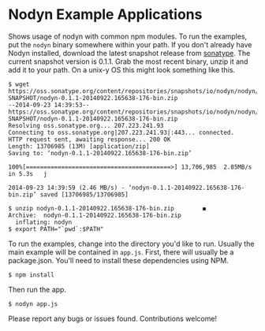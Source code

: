 # Nodyn Example Applications

Shows usage of nodyn with common npm modules. To run the examples, put the
`nodyn` binary somewhere within your path. If you don't already have Nodyn
installed, download the latest snapshot release from 
[sonatype](https://oss.sonatype.org/content/repositories/snapshots/io/nodyn/nodyn/0.1.1-SNAPSHOT/). The current snapshot version is 0.1.1. Grab the most
recent binary, unzip it and add it to your path. On a unix-y OS this might
look something like this.

    $ wget https://oss.sonatype.org/content/repositories/snapshots/io/nodyn/nodyn/0.1.1-SNAPSHOT/nodyn-0.1.1-20140922.165638-176-bin.zip
    --2014-09-23 14:39:53--  https://oss.sonatype.org/content/repositories/snapshots/io/nodyn/nodyn/0.1.1-SNAPSHOT/nodyn-0.1.1-20140922.165638-176-bin.zip
    Resolving oss.sonatype.org... 207.223.241.93
    Connecting to oss.sonatype.org|207.223.241.93|:443... connected.
    HTTP request sent, awaiting response... 200 OK
    Length: 13706985 (13M) [application/zip]
    Saving to: ‘nodyn-0.1.1-20140922.165638-176-bin.zip’

    100%[=========================================>] 13,706,985  2.85MB/s   in 5.3s   j

    2014-09-23 14:39:59 (2.46 MB/s) - ‘nodyn-0.1.1-20140922.165638-176-bin.zip’ saved [13706985/13706985]

    $ unzip nodyn-0.1.1-20140922.165638-176-bin.zip        ◼
    Archive:  nodyn-0.1.1-20140922.165638-176-bin.zip
      inflating: nodyn
    $ export PATH="`pwd`:$PATH"

To run the examples, change into the directory you'd like to run. Usually
the main example will be contained in `app.js`. First, there will usually
be a package.json. You'll need to install these dependencies using NPM.

    $ npm install

Then run the app.

    $ nodyn app.js

Please report any bugs or issues found. Contributions welcome!
